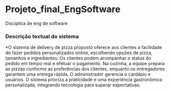 # Projeto_final_EngSoftware
Disciplica de eng de software


<h3>Descrição textual do sistema</h3>
*O sistema de delivery de pizza proposto oferece aos clientes a facilidade de fazer pedidos personalizados online, escolhendo opções de pizza, tamanhos e ingredientes. Os clientes podem acompanhar o status do pedido em tempo real e efetuar o pagamento. Na cozinha, a equipe prepara as pizzas conforme as preferências dos clientes, enquanto os entregadores garantem uma entrega rápida. O administrador gerencia o cardápio e usuários. O sistema prioriza a praticidade e uma experiência gastronômica personalizada, integrando tecnologia para superar expectativas.
